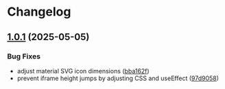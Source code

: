 # Changelog

## [1.0.1](https://github.com/alex-feel/st-copy/compare/v1.0.0...v1.0.1) (2025-05-05)


### Bug Fixes

* adjust material SVG icon dimensions ([bba162f](https://github.com/alex-feel/st-copy/commit/bba162f952b6306459bd9bb2efec71b874da059f))
* prevent iframe height jumps by adjusting CSS and useEffect ([97d9058](https://github.com/alex-feel/st-copy/commit/97d90582948d17846689cc98c32b1213c8cf9d2c))
